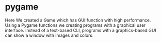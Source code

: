 # pygame
Here We created a Game which has GUI function with high performance.
Using a Pygame functions we creating programs with a graphical user interface. 
Instead of a text-based CLI, programs with a graphics-based GUI can show a window with images and colors.

